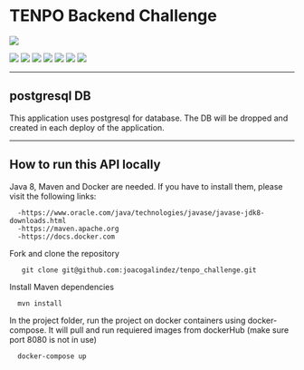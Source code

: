 # TENPO Backend Challenge

![](https://img.shields.io/badge/build-success-brightgreen.svg)

![](https://img.shields.io/badge/java_8-✓-blue.svg)
![](https://img.shields.io/badge/spring_boot-✓-blue.svg)
![](https://img.shields.io/badge/postgrestsql-✓-blue.svg)
![](https://img.shields.io/badge/jwt-✓-blue.svg)
![](https://img.shields.io/badge/swagger_2-✓-blue.svg)
![](https://img.shields.io/badge/maven-✓-blue.svg)
![](https://img.shields.io/badge/docker-✓-blue.svg)

-------------------
## postgresql DB

This application uses postgresql for database. The DB will be dropped and created in each deploy of the application.

-------------------

## How to run this API locally

Java 8, Maven and Docker are needed. If you have to install them, please visit the following links:

      -https://www.oracle.com/java/technologies/javase/javase-jdk8-downloads.html
      -https://maven.apache.org
      -https://docs.docker.com

Fork and clone the repository
```
   git clone git@github.com:joacogalindez/tenpo_challenge.git
```
Install Maven dependencies 
```
  mvn install
```
In the project folder, run the project on docker containers using docker-compose. It will pull and run requiered images from dockerHub (make sure port 8080 is not in use)
```
  docker-compose up
```
